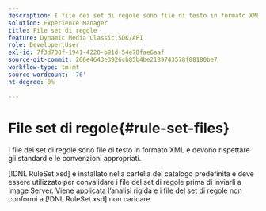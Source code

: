 ```yaml
---
description: I file dei set di regole sono file di testo in formato XML e devono rispettare gli standard e le convenzioni appropriati.
solution: Experience Manager
title: File set di regole
feature: Dynamic Media Classic,SDK/API
role: Developer,User
exl-id: 7f3d700f-1941-4220-b91d-54e78fae6aaf
source-git-commit: 206e4643e3926cb85b4be2189743578f88180be7
workflow-type: tm+mt
source-wordcount: '76'
ht-degree: 0%

---
```


# File set di regole{#rule-set-files}

I file dei set di regole sono file di testo in formato XML e devono rispettare gli standard e le convenzioni appropriati.

[!DNL RuleSet.xsd] è installato nella cartella del catalogo predefinita e deve essere utilizzato per convalidare i file del set di regole prima di inviarli a Image Server. Viene applicata l’analisi rigida e i file del set di regole non conformi a [!DNL RuleSet.xsd] non caricare.
